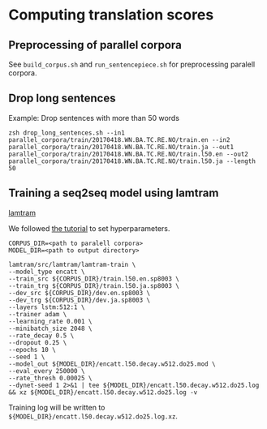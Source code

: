 # Computing translation scores

## Preprocessing of parallel corpora

See `build_corpus.sh` and `run_sentencepiece.sh` for preprocessing paralell corpora.

## Drop long sentences

Example: Drop sentences with more than 50 words

```shell
zsh drop_long_sentences.sh --in1 parallel_corpora/train/20170418.WN.BA.TC.RE.NO/train.en --in2 parallel_corpora/train/20170418.WN.BA.TC.RE.NO/train.ja --out1 parallel_corpora/train/20170418.WN.BA.TC.RE.NO/train.l50.en --out2 parallel_corpora/train/20170418.WN.BA.TC.RE.NO/train.l50.ja --length 50
```


## Training a seq2seq model using lamtram

[lamtram](https://github.com/neubig/lamtram)

We followed [the tutorial](https://github.com/neubig/nmt-tips) to set hyperparameters.

```shell
CORPUS_DIR=<path to paralell corpora>
MODEL_DIR=<path to output directory>

lamtram/src/lamtram/lamtram-train \
--model_type encatt \
--train_src ${CORPUS_DIR}/train.l50.en.sp8003 \
--train_trg ${CORPUS_DIR}/train.l50.ja.sp8003 \
--dev_src ${CORPUS_DIR}/dev.en.sp8003 \
--dev_trg ${CORPUS_DIR}/dev.ja.sp8003 \
--layers lstm:512:1 \
--trainer adam \
--learning_rate 0.001 \
--minibatch_size 2048 \
--rate_decay 0.5 \
--dropout 0.25 \
--epochs 10 \
--seed 1 \
--model_out ${MODEL_DIR}/encatt.l50.decay.w512.do25.mod \
--eval_every 250000 \
--rate_thresh 0.00025 \
--dynet-seed 1 2>&1 | tee ${MODEL_DIR}/encatt.l50.decay.w512.do25.log && xz ${MODEL_DIR}/encatt.l50.decay.w512.do25.log -v
```

Training log will be written to `${MODEL_DIR}/encatt.l50.decay.w512.do25.log.xz`.
